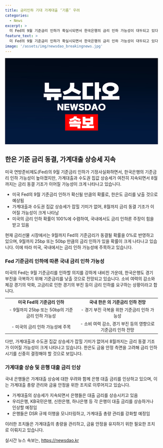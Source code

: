 ```yaml
---
title: 금리인하 기대 가계대출 ‘기름’ 우려
categories:
  - News
excerpt: >
  미 Fed의 9월 기준금리 인하가 확실시되면서 한국은행의 금리 인하 가능성이 대두되고 있다. 그러나 가계대출과 집값 상승세가 여전히 심각한 상황이며, 미국의 금리 인하에 따른 영향으로 국내에서도 금리 인하론이 높아지고 있다. 가계대출 상승세 지속과 함께 은행들이 대출 금리를 조정하는 등 금융 당국과 은행들이 관련 정책에 대한 대응을 강화하고 있다. 이에 따라 인상된 대출 금리로 인해 부동산 시장과 가계대출에 대한 우려가 높아지고 있다.
feature_text: >
  미 Fed의 9월 기준금리 인하가 확실시되면서 한국은행의 금리 인하 가능성이 대두되고 있다. 그러나 가계대출과 집값 상승세가 여전히 심각한 상황이며, 미국의 금리 인하에 따른 영향으로 국내에서도 금리 인하론이 높아지고 있다. 가계대출 상승세 지속과 함께 은행들이 대출 금리를 조정하는 등 금융 당국과 은행들이 관련 정책에 대한 대응을 강화하고 있다. 이에 따라 인상된 대출 금리로 인해 부동산 시장과 가계대출에 대한 우려가 높아지고 있다.
image: '/assets/img/newsdao_breakingnews.jpg'
---
```


<p><img src="/assets/img/newsdao_breakingnews.jpg" alt="ranknews 속보" /></p>

<h2 data-ke-size="size26">한은 기준 금리 동결, 가계대출 상승세 지속</h2>

<p data-ke-size="size16">미국 연방준비제도(Fed)의 9월 기준금리 인하가 기정사실화하면서, 한국은행의 기준금리 인하 가능성이 높아졌지만, 가계대출과 수도권 집값 상승세가 여전히 지속되면서 8월까지는 금리 동결 기조가 이어질 가능성이 크게 나타나고 있습니다.</p>

<ul>
  <li>미국 Fed의 9월 기준금리 인하가 확신될 만큼의 확률로, 한은도 금리를 낮출 것으로 예상됨</li>
  <li>가계대출과 수도권 집값 상승세가 잡힐 기미가 없어, 8월까지 금리 동결 기조가 이어질 가능성이 크게 나타남</li>
  <li>미국의 금리 인하 확률이 100%에 수렴하여, 국내에서도 금리 인하론 주장이 힘을 받고 있음</li>
</ul>

<p data-ke-size="size16">현재 금리선물 시장에서는 9월까지 Fed의 기준금리가 동결될 확률을 0%로 반영하고 있으며, 9월까지 25bp 또는 50bp 만큼의 금리 인하가 있을 확률이 크게 나타나고 있습니다. 이에 따라 미국, 국내에서는 금리 인하 가능성에 주목하고 있습니다.</p>

<h3 data-ke-size="size24">Fed 기준금리 인하에 따른 국내 금리 인하 가능성</h3>

<p data-ke-size="size16">미국의 Fed는 9월 기준금리를 인하할 의지를 강하게 내비친 가운데, 한국은행도 경기 부진을 극복하기 위해 기준금리를 낮출 것으로 전망되고 있습니다. 소비 여력의 감소와 체감 경기의 악화, 고금리로 인한 경기의 부진 등이 금리 인하를 요구하는 상황이라고 합니다.</p>

<table>
  <tr>
    <td style="text-align: center; height: 17px;"><b>미국 Fed의 기준금리 인하</b></td>
    <td style="text-align: center; height: 17px;"><b>국내 한은 의 기준금리 인하 전망</b></td>
  </tr>
  <tr>
    <td style="text-align: center; height: 17px;">- 9월까지 25bp 또는 50bp의 기준금리 인하 가능성</td>
    <td style="text-align: center; height: 17px;">- 경기 부진 극복을 위한 기준금리 인하 가능성</td>
  </tr>
  <tr>
    <td style="text-align: center; height: 17px;">- 미국의 금리 인하 가능성에 주목</td>
    <td style="text-align: center; height: 17px;">- 소비 여력 감소, 경기 부진 등의 영향으로 기준금리 인하 전망</td>
  </tr>
</table>

<p data-ke-size="size16">다만, 가계대출과 수도권 집값 상승세가 잡힐 기미가 없어서 8월까지는 금리 동결 기조가 이어질 가능성이 크게 나타나고 있습니다. 한은도 금융 안정 측면을 고려해 금리 인하 시기를 신중히 결정해야 할 것으로 보입니다.</p>

<h3 data-ke-size="size24">가계대출 상승 및 은행 대출 금리 인상</h3>

<p data-ke-size="size16">국내 은행들은 가계대출 상승에 대한 우려와 함께 은행 대출 금리를 인상하고 있으며, 이는 가계대출 총량 관리와 금융 안정을 위한 조치로 이루어지고 있습니다.</p>

<ul>
  <li>가계대출의 상승세가 지속되면서 은행들은 대출 금리를 상승시키고 있음</li>
  <li>우리은행, KB국민은행, 신한은행, 하나은행 등 각 은행이 대출 금리를 상승하거나 인상할 예정임</li>
  <li>은행들은 DSR 규제 이행을 모니터링하고, 가계대출 총량 관리를 강화할 예정임</li>
</ul>

<p data-ke-size="size16">이러한 조치들은 가계대출의 총량을 관리하고, 금융 안정을 유지하기 위한 필요한 조치로 이뤄지고 있습니다.</p>
실시간 뉴스 속보는, <a href="https://newsdao.kr" rel="dofollow">https://newsdao.kr</a>


